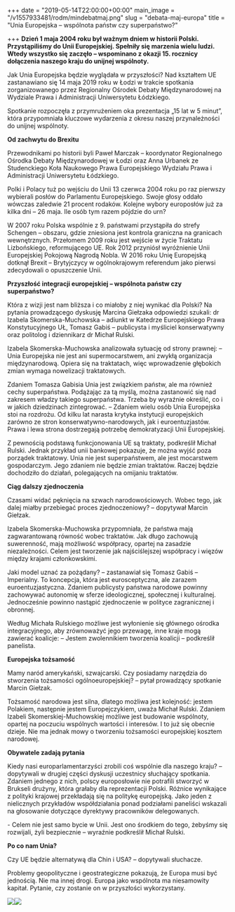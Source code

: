 +++
date = "2019-05-14T22:00:00+00:00"
main_image = "/v1557933481/rodm/mindebatmaj.png"
slug = "debata-maj-europa"
title = "Unia Europejska – wspólnota państw czy superpaństwo?"

+++
**Dzień 1 maja 2004 roku był ważnym dniem w historii Polski. Przystąpiliśmy do Unii Europejskiej. Spełniły się marzenia wielu ludzi. Wtedy wszystko się zaczęło – wspominano z okazji 15. rocznicy dołączenia naszego kraju do unijnej wspólnoty.**

Jak Unia Europejska będzie wyglądała w przyszłości? Nad kształtem UE zastanawiano się 14 maja 2019 roku w Łodzi w trakcie spotkania zorganizowanego przez Regionalny Ośrodek Debaty Międzynarodowej na Wydziale Prawa i Administracji Uniwersytetu Łódzkiego.

Spotkanie rozpoczęła z przymrużeniem oka prezentacja „15 lat w 5 minut”, która przypomniała kluczowe wydarzenia z okresu naszej przynależności do unijnej wspólnoty.

**Od zachwytu do Brexitu**

Przewodnikami po historii byli Paweł Marczak – koordynator Regionalnego Ośrodka Debaty Międzynarodowej w Łodzi oraz Anna Urbanek ze Studenckiego Koła Naukowego Prawa Europejskiego Wydziału Prawa i Administracji Uniwersytetu Łódzkiego.

Polki i Polacy tuż po wejściu do Unii 13 czerwca 2004 roku po raz pierwszy wybierali posłów do Parlamentu Europejskiego. Swoje głosy oddało wówczas zaledwie 21 procent rodaków. Kolejne wybory europosłów już za kilka dni – 26 maja. Ile osób tym razem pójdzie do urn?

W 2007 roku Polska wspólnie z 9. państwami przystąpiła do strefy Schengen – obszaru, gdzie zniesiona jest kontrola graniczna na granicach wewnętrznych. Przełomem 2009 roku jest wejście w życie Traktatu Lizbońskiego, reformującego UE. Rok 2012 przyniósł wyróżnienie Unii Europejskiej Pokojową Nagrodą Nobla. W 2016 roku Unię Europejską dotknął Brexit – Brytyjczycy w ogólnokrajowym referendum jako pierwsi zdecydowali o opuszczenie Unii.

**Przyszłość integracji europejskiej – wspólnota państw czy superpaństwo?**

Która z wizji jest nam bliższa i co miałoby z niej wynikać dla Polski? Na pytania prowadzącego dyskusję Marcina Giełzaka odpowiedzi szukali: dr Izabela Skomerska-Muchowska – adiunkt w Katedrze Europejskiego Prawa Konstytucyjnego UŁ, Tomasz Gabiś – publicysta i myśliciel konserwatywny oraz politolog i dziennikarz dr Michał Rulski.

Izabela Skomerska-Muchowska analizowała sytuację od strony prawnej: – Unia Europejska nie jest ani supermocarstwem, ani zwykłą organizacja międzynarodową. Opiera się na traktatach, więc wprowadzenie głębokich zmian wymaga nowelizacji traktatowych.

Zdaniem Tomasza Gabisia Unia jest związkiem państw, ale ma również cechy superpaństwa. Podążając za tą myślą, można zastanowić się nad zakresem władzy takiego superpaństwa. Trzeba by wyraźnie określić, co i w jakich dziedzinach zintegrować. – Zdaniem wielu osób Unia Europejska stoi na rozdrożu. Od kilku lat narasta krytyka instytucji europejskich zarówno ze stron konserwatywno-narodowych, jak i euroentuzjastów. Prawa i lewa strona dostrzegają potrzebę demokratyzacji Unii Europejskiej.

Z pewnością podstawą funkcjonowania UE są traktaty, podkreślił Michał Rulski. Jednak przykład unii bankowej pokazuje, że można wyjść poza porządek traktatowy. Unia nie jest superpaństwem, ale jest mocarstwem gospodarczym. Jego zdaniem nie będzie zmian traktatów. Raczej będzie dochodziło do działań, polegających na omijaniu traktatów.

  
**Ciąg dalszy zjednoczenia**

Czasami widać pęknięcia na szwach narodowościowych. Wobec tego, jak dalej miałby przebiegać proces zjednoczeniowy? – dopytywał Marcin Giełzak.

Izabela Skomerska-Muchowska przypomniała, że państwa mają zagwarantowaną równość wobec traktatów. Jak długo zachowują suwerenność, mają możliwość współpracy, opartej na zasadzie niezależności. Celem jest tworzenie jak najściślejszej współpracy i więzów między krajami członkowskimi.

Jaki model uznać za pożądany? – zastanawiał się Tomasz Gabiś – Imperialny. To koncepcja, która jest eurosceptyczna, ale zarazem euroentuzjastyczna. Zdaniem publicysty państwa narodowe powinny zachowywać autonomię w sferze ideologicznej, społecznej i kulturalnej. Jednocześnie powinno nastąpić zjednoczenie w polityce zagranicznej i obronnej.

Według Michała Rulskiego możliwe jest wyłonienie się głównego ośrodka integracyjnego, aby zrównoważyć jego przewagę, inne kraje mogą zawierać koalicje: – Jestem zwolennikiem tworzenia koalicji – podkreślił panelista.

**Europejska tożsamość**

Mamy naród amerykański, szwajcarski. Czy posiadamy narzędzia do stworzenia tożsamości ogólnoeuropejskiej? – pytał prowadzący spotkanie Marcin Giełzak.

Tożsamość narodowa jest silna, dlatego możliwa jest kolejność: jestem Polakiem, następnie jestem Europejczykiem, uważa Michał Rulski. Zdaniem Izabeli Skomerskiej-Muchowskiej możliwe jest budowanie wspólnoty, opartej na poczuciu wspólnych wartości i interesów. I to już się obecnie dzieje. Nie ma jednak mowy o tworzeniu tożsamości europejskiej kosztem narodowej.

**Obywatele zadają pytania**

Kiedy nasi europarlamentarzyści zrobili coś wspólnie dla naszego kraju? – dopytywali w drugiej części dyskusji uczestnicy słuchający spotkania. Zdaniem jednego z nich, polscy europosłowie nie potrafili stworzyć w Brukseli drużyny, która grałaby dla reprezentacji Polski. Różnice wynikające z polityki krajowej przekładają się na politykę europejską. Jako jeden z nielicznych przykładów współdziałania ponad podziałami paneliści wskazali na głosowanie dotyczące dyrektywy pracowników delegowanych.

\- Celem nie jest samo bycie w Unii. Jest ono środkiem do tego, żebyśmy się rozwijali, żyli bezpiecznie – wyraźnie podkreślił Michał Rulski.

**Po co nam Unia?**

Czy UE będzie alternatywą dla Chin i USA? – dopytywali słuchacze.

Problemy geopolityczne i geostrategiczne pokazują, że Europa musi być jednością. Nie ma innej drogi. Europa jako wspólnota ma niesamowity kapitał. Pytanie, czy zostanie on w przyszłości wykorzystany.

![](https://res.cloudinary.com/inspro/image/upload/v1557933812/rodm/DEB2.jpg)![](https://res.cloudinary.com/inspro/image/upload/v1557933655/rodm/DEBATA2.jpg)
